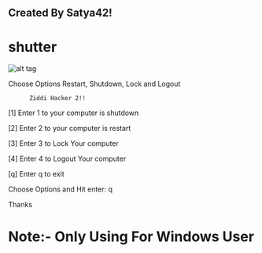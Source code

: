 ## Created By Satya42!
# shutter

![alt tag](https://github.com/ziddihacker2/shutter/blob/main/shutter.png)

  Choose Options Restart, Shutdown, Lock and Logout

          Ziddi Hacker 2!!

 [1] Enter 1 to your computer is shutdown
 
 [2] Enter 2 to your computer is restart
 
 [3] Enter 3 to Lock Your computer
 
 [4] Enter 4 to Logout Your computer
 
 [q] Enter q to exit
 
 Choose Options and Hit enter: q

  Thanks
 
# Note:-  Only Using For Windows User 
